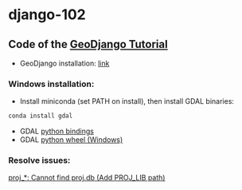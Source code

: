 # django-102

## Code of the [GeoDjango Tutorial](https://docs.djangoproject.com/en/3.1/ref/contrib/gis/tutorial/)

- GeoDjango installation: [link](https://docs.djangoproject.com/en/3.1/ref/contrib/gis/install/)

### Windows installation:

- Install miniconda (set PATH on install), then install GDAL binaries:
```bash
conda install gdal
```
- GDAL [python bindings](https://pypi.org/project/GDAL/)
- GDAL [python wheel (Windows)](https://www.lfd.uci.edu/~gohlke/pythonlibs/#gdal)

### Resolve issues:

[proj_*: Cannot find proj.db (Add PROJ_LIB path)](https://github.com/PDAL/PDAL/issues/2544)
